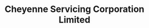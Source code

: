 ---
title: Cheyenne Servicing Corporation Limited
slug: cheyenne-servicing-corporation-limited
updated-on: '2024-05-30T13:44:31.749Z'
created-on: '2024-05-30T13:41:46.671Z'
published-on: '2024-05-30T13:54:32.469Z'
f_city-state-2:
- cms/city/scottsdale-az.md
- cms/city/tallahassee-fl.md
- cms/city/euless-tx.md
f_locations:
- cms/payday-loan/cheyenne-servicing-corporation-limited-14957.md
- cms/payday-loan/cheyenne-servicing-corporation-limited-14958.md
- cms/payday-loan/cheyenne-servicing-corporation-limited-14959.md
f_states:
- cms/state/arizona.md
- cms/state/florida.md
- cms/state/texas.md
layout: '[company].html'
tags: company
---